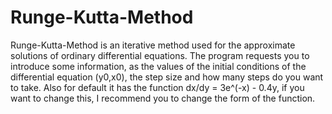 # Runge-Kutta-Method
Runge-Kutta-Method is an iterative method used for the approximate solutions of ordinary differential equations. The program requests you to introduce some information, as the values of the initial conditions of the differential equation (y0,x0), the step size and how many steps do you want to take. 
Also for default it has the function dx/dy = 3e^(-x) - 0.4y, if you want to change this, I recommend you to change the form of the function.
